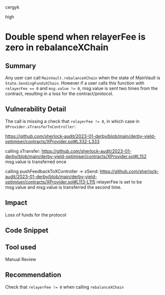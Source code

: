 cergyk

high

# Double spend when relayerFee is zero in rebalanceXChain

## Summary
Any user can call `MainVault.rebalanceXChain` when the state of MainVault is `State.SendingFundsXChain`. 
However if a user calls this function with `relayerFee == 0` and `msg.value != 0`, msg.value is sent two times from the contract, resulting in a loss for the contract/protocol.

## Vulnerability Detail
The call is missing a check that `relayerFee != 0`, in which case in `XProvider.xTransferToController`:

https://github.com/sherlock-audit/2023-01-derby/blob/main/derby-yield-optimiser/contracts/XProvider.sol#L332-L333

calling xTransfer:
https://github.com/sherlock-audit/2023-01-derby/blob/main/derby-yield-optimiser/contracts/XProvider.sol#L152
msg.value is transferred once

calling pushFeedbackToXController -> xSend:
https://github.com/sherlock-audit/2023-01-derby/blob/main/derby-yield-optimiser/contracts/XProvider.sol#L113-L115
relayerFee is set to be msg.value and msg.value is transferred the second time.

## Impact
Loss of funds for the protocol

## Code Snippet

## Tool used

Manual Review

## Recommendation
Check that `relayerFee != 0` when calling `rebalanceXChain`